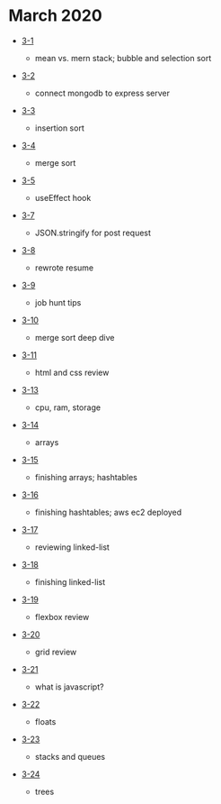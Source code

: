 # March 2020

- [3-1](./days/3-1.md)
  - mean vs. mern stack; bubble and selection sort 

- [3-2](./days/3-2.md)
  - connect mongodb to express server

- [3-3](./days/3-3.md)
  - insertion sort

- [3-4](./days/3-4.md)
  - merge sort 

- [3-5](./days/3-5.md)
  - useEffect hook 

- [3-7](./days/3-7.md)
  - JSON.stringify for post request

- [3-8](./days/3-8.md)
  - rewrote resume

- [3-9](./days/3-9.md)
  - job hunt tips

- [3-10](./days/3-10.md)
  - merge sort deep dive

- [3-11](./days/3-11.md)
  - html and css review

- [3-13](./days/3-13.md)
  - cpu, ram, storage

- [3-14](./days/3-14.md)
  - arrays

- [3-15](./days/3-15.md)
  - finishing arrays; hashtables 

- [3-16](./days/3-16.md)
  - finishing hashtables; aws ec2 deployed

- [3-17](./days/3-17.md)
  - reviewing linked-list

- [3-18](./days/3-18.md)
  - finishing linked-list

- [3-19](./days/3-19.md)
  - flexbox review

- [3-20](./days/3-20.md)
  - grid review

- [3-21](./days/3-21.md)
  - what is javascript?

- [3-22](./days/3-22.md)
  - floats

- [3-23](./days/3-23.md)
  - stacks and queues

- [3-24](./days/3-24.md)
  - trees